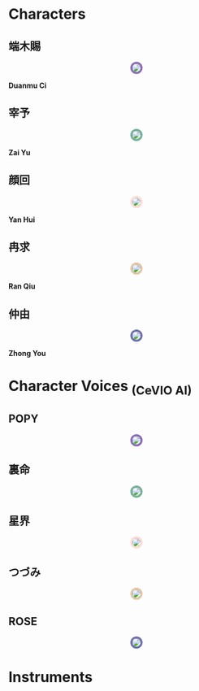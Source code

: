 
# Characters

## 端木賜

<p style="text-align:center;"><img src="https://user-images.githubusercontent.com/93899740/209605158-5386bb03-1cc0-4146-b784-8b0ec9595c65.png" style="max-width: 200px; border-radius: 50%; border: 4px solid #8B6CB7;"></p>

**Duanmu Ci**

## 宰予

<p style="text-align:center;"><img src="https://user-images.githubusercontent.com/93899740/209605161-7e02d1b6-6c69-4efe-aa18-03ee299b1113.png" style="max-width: 200px; border-radius: 50%; border: 4px solid #74B299;"></p>

**Zai Yu**

## 顔回

<p style="text-align:center;"><img src="https://user-images.githubusercontent.com/93899740/209605166-014ecb1c-3bc7-4f90-9c6e-0bfe4bafb6c6.png" style="max-width: 200px; border-radius: 50%; border: 4px solid #FEDDD6;"></p>

**Yan Hui**

## 冉求

<p style="text-align:center;"><img src="https://user-images.githubusercontent.com/93899740/209605164-3d2e46e3-2d23-4f7c-b01a-de6616a493d9.png" style="max-width: 200px; border-radius: 50%; border: 4px solid #E2C8A5;"></p>

**Ran Qiu**

## 仲由

<p style="text-align:center;"><img src="https://user-images.githubusercontent.com/93899740/209605151-bad1bef9-74f7-4571-a09c-545a37f307a8.png" style="max-width: 200px; border-radius: 50%; border: 4px solid #6E70AC;"></p>

**Zhong You**

# Character Voices <sub>(CeVIO AI)</sub>

## POPY

<p style="text-align:center;"><img src="https://user-images.githubusercontent.com/93899740/209765006-cfd2e7e7-4e0a-4ef4-8af6-1501d0c9ab7e.png" style="max-width: 200px; border-radius: 50%; border: 4px solid #8B6CB7;"></p>

## 裏命

<p style="text-align:center;"><img src="https://user-images.githubusercontent.com/93899740/209764997-a98802b7-8781-4c76-ae58-3249f526f0c3.png" style="max-width: 200px; border-radius: 50%; border: 4px solid #74B299;"></p>

## 星界

<p style="text-align:center;"><img src="https://user-images.githubusercontent.com/93899740/209765001-7dcc0349-5854-4407-b19c-816aab1c07a2.png" style="max-width: 200px; border-radius: 50%; border: 4px solid #FEDDD6;"></p>

## つづみ

<p style="text-align:center;"><img src="https://user-images.githubusercontent.com/93899740/209765004-259a7066-ff49-418b-a108-e366fd489043.png" style="max-width: 200px; border-radius: 50%; border: 4px solid #E2C8A5;"></p>

## ROSE

<p style="text-align:center;"><img src="https://user-images.githubusercontent.com/93899740/209765005-12d122aa-d1e2-4407-b0d5-8ef1a94c1d27.png" style="max-width: 200px; border-radius: 50%; border: 4px solid #6E70AC;"></p>

# Instruments

